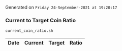 Generated on `Friday 24-September-2021 at 19:20:17`

### Current to Target Coin Ratio
`current_coin_ratio.sh`

Date|Current|Target|Ratio
---|---|---|---
